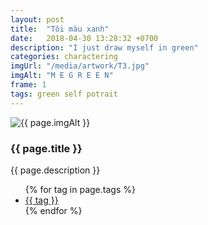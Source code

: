 ```yaml
---
layout: post
title:  "Tôi màu xanh"
date:   2018-04-30 13:28:32 +0700
description: "I just draw myself in green"
categories: charactering
imgUrl: "/media/artwork/T3.jpg"
imgAlt: "M E G R E E N"
frame: 1
tags: green self potrait
---
```

<article class="content">
  <img id="c" class="pic {{ if page.frame }} {{ "pic-frame" }} {{ endif }}" src="{{ page.imgUrl | absolute_url }}" alt="{{ page.imgAlt }}" />
  <h3 class="title">{{ page.title }}</h3>
  <p class="des">{{ page.description }}</p>
  <ul class="tags">
    {% for tag in page.tags %}
      <li><a href="#">{{ tag }}</a></li>
    {% endfor %}
  </ul>
</article>
